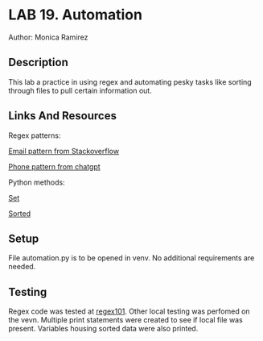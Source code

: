 # LAB 19. Automation

Author: Monica Ramirez 
## Description
This lab a practice in using regex and automating pesky tasks like sorting through files to  pull certain information out. 

## Links And Resources

Regex patterns:

[Email pattern from Stackoverflow](https://stackoverflow.com/questions/66017592/how-to-extract-phone-number-email-id-from-a-string-using-python-regex)

[Phone pattern from chatgpt](https://chat.openai.com)

Python methods:

[Set](https://www.w3schools.com/python/python_sets.asp)

[Sorted](https://realpython.com/python-sort/)

## Setup 

File automation.py is to be opened in venv. No additional requirements are needed.  

## Testing

Regex code was tested at [regex101](https://regex101.com). Other local testing was perfomed on the vevn. Multiple print statements were created to see if local file was present. 
Variables housing sorted data were also printed. 
 
